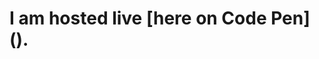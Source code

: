 # I am hosted live [here on Code Pen] ().


[1]: <https://codepen.io/chocolatechimpcookie/pen/JjKjPZG>